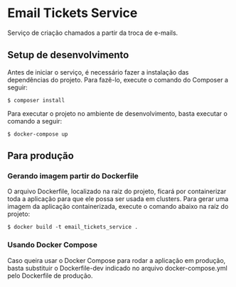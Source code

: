 # Email Tickets Service

Serviço de criação chamados a partir da troca de e-mails.

## Setup de desenvolvimento

Antes de iniciar o serviço, é necessário fazer a instalação das dependências do projeto. Para fazê-lo, execute o comando do Composer a seguir:

```shellscript
$ composer install
```

Para executar o projeto no ambiente de desenvolvimento, basta executar o comando a seguir:

```shellscript
$ docker-compose up
```

## Para produção

### Gerando imagem partir do Dockerfile

O arquivo Dockerfile, localizado na raíz do projeto, ficará por containerizar toda a aplicação para que ele possa ser usada em clusters.
Para gerar uma imagem da aplicação containerizada, execute o comando abaixo na raíz do projeto:

```shellscript
$ docker build -t email_tickets_service .
```

### Usando Docker Compose

Caso queira usar o Docker Compose para rodar a aplicação em produção, basta substituir o Dockerfile-dev indicado no arquivo docker-compose.yml
pelo Dockerfile de produção.
